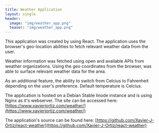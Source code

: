 ```yaml
---
title: Weather Application
layout: single
header:
  image: "img/weather_app.png"
  teaser: "img/weather_app.png"
---
```

This application was created by using React. The application uses the browser's geo-location abilities to fetch relevant weather data from the user.

Weather information was fetched using open and available APIs from weather organizations. Using the geo coordinates from the browser, was able to surface relevant weather data for the area.

As an additional feature, the ability to switch from Celcius to Fahrenheit depending on the user's preference. Default temperature is Celcius.

The application is hosted on a Debian Stable linode instance and is using Nginx as it's webserver. The site can be accessed here: [https://www.xavierjortiz.com/weather/](https://www.xavierjortiz.com/weather/)

The application's source can be found here: [https://github.com/Xavier-J-Ortiz/react-weather](https://github.com/Xavier-J-Ortiz/react-weather)
